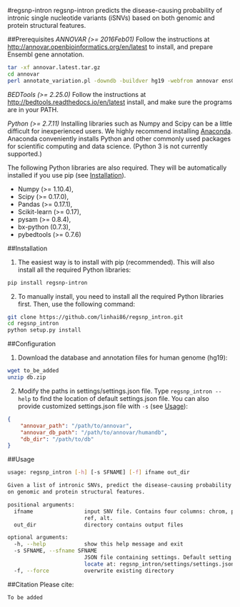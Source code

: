 #regsnp-intron
regsnp-intron predicts the disease-causing probability of intronic single nucleotide variants (iSNVs) based on both genomic and protein structural features.

##Prerequisites
*ANNOVAR (>= 2016Feb01)*
Follow the instructions at <http://annovar.openbioinformatics.org/en/latest> to install, and prepare Ensembl gene annotation.
```bash
tar -xf annovar.latest.tar.gz
cd annovar
perl annotate_variation.pl -downdb -buildver hg19 -webfrom annovar ensGene humandb/
```
*BEDTools (>= 2.25.0)*
Follow the instructions at <http://bedtools.readthedocs.io/en/latest> install, and make sure the programs are in your PATH.

*Python (>= 2.7.11)*
Installing libraries such as Numpy and Scipy can be a little difficult for inexperienced users. We highly recommend installing [Anaconda](https://docs.continuum.io/anaconda). Anaconda conveniently installs Python and other commonly used packages for scientific computing and data science. (Python 3 is not currently supported.)

The following Python libraries are also required. They will be automatically installed if you use pip (see [Installation](#Installation)).

* Numpy (>= 1.10.4),
* Scipy (>= 0.17.0),
* Pandas (>= 0.17.1),
* Scikit-learn (>= 0.17),
* pysam (>= 0.8.4),
* bx-python (0.7.3),
* pybedtools (>= 0.7.6)

##Installation
1. The easiest way is to install with pip (recommended). This will also install all the required Python libraries: 
```bash
pip install regsnp-intron
```
2. To manually install, you need to install all the required Python libraries first. Then, use the following command:
```bash
git clone https://github.com/linhai86/regsnp_intron.git
cd regsnp_intron
python setup.py install
```

##Configuration
1. Download the database and annotation files for human genome (hg19):
```bash
wget to_be_added
unzip db.zip
```
2. Modify the paths in settings/settings.json file. Type `regsnp_intron --help` to find the location of default settings.json file. You can also provide customized settings.json file with `-s` (see [Usage](#Usage)):
```json
{
    "annovar_path": "/path/to/annovar",
    "annovar_db_path": "/path/to/annovar/humandb",
    "db_dir": "/path/to/db"
}
```

##Usage
```bash
usage: regsnp_intron [-h] [-s SFNAME] [-f] ifname out_dir

Given a list of intronic SNVs, predict the disease-causing probability based
on genomic and protein structural features.

positional arguments:
  ifname                input SNV file. Contains four columns: chrom, pos,
                        ref, alt.
  out_dir               directory contains output files

optional arguments:
  -h, --help            show this help message and exit
  -s SFNAME, --sfname SFNAME
                        JSON file containing settings. Default setting file
                        locate at: regsnp_intron/settings/settings.json
  -f, --force           overwrite existing directory

```

##Citation
Please cite:
```
To be added
```
